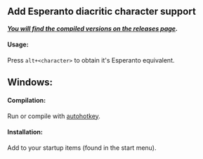 Add Esperanto diacritic character support
---

***[You will find the compiled versions on the releases page](https://github.com/erronjason/esperanto-support/releases).***

#### Usage:
Press `alt+<character>` to obtain it's Esperanto equivalent.

## Windows:
#### Compilation:
Run or compile with [autohotkey](https://autohotkey.com/).
#### Installation:
Add to your startup items (found in the start menu).
